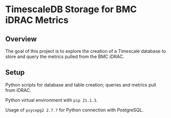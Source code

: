 # TimescaleDB Storage for BMC iDRAC Metrics

## Overview
The goal of this project is to explore the creation of a Timescale database to store and query the metrics pulled from the BMC iDRAC.

## Setup
Python scripts for database and table creation; queries and metrics pull from iDRAC.

Python virtual environment with ```pip 21.1.3```.

Usage of ```psycopg2 2.7.7``` for Python connection with PostgreSQL. 
